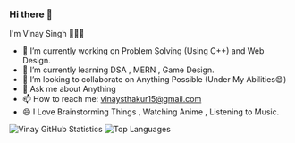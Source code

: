 ### Hi there 👋

I'm Vinay Singh 🙋🏻‍♂️

- 🔭 I’m currently working on Problem Solving (Using C++) and Web Design.
- 🌱 I’m currently learning DSA , MERN , Game Design.
- 👯 I’m looking to collaborate on Anything Possible (Under My Abilities😅)
- 💬 Ask me about Anything
- 📫 How to reach me: vinaysthakur15@gmail.com
- 😄 I Love Brainstorming Things , Watching Anime , Listening to Music.

![Vinay GitHub Statistics](https://github-readme-streak-stats.herokuapp.com/?user=KingVinay&theme=radical)  ![Top Languages](https://github-readme-stats.vercel.app/api/top-langs/?username=KingVinay&theme=radical)

